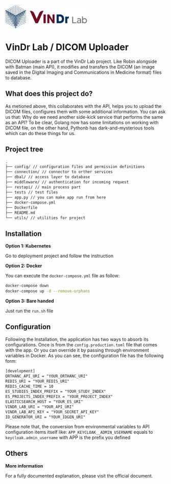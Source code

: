 <img src="./LogoVinDrLab.png" width="256"/>

# VinDr Lab / DICOM Uploader

DICOM Uploader is a part of the VinDr Lab project. Like Robin alongside with Batman (main API), it modifies and transfers the DICOM (an image saved in the Digital Imaging and Communications in Medicine format) files to database.

## What does this project do?

As metioned above, this collaborates with the API, helps you to upload the DICOM files, configures them with some additional information. You can ask us that: Why do we need another side-kick service that performs the same as an API? To be clear, Golang now has some limitations on working with DICOM file, on the other hand, Pythonb has dark-and-mysterious tools which can do these things for us.

## Project tree

```
.
├── config/ // configuration files and permission definitions
├── connection/ // connector to orther services
├── dbal/ // access layer to database
├── middleware/ // authentication for incoming request
├── restapi/ // main process part
├── tests // test files
├── app.py // you can make app run from here
├── docker-compose.yml
├── Dockerfile
├── README.md
└── utils/ // utilities for project
```

## Installation

**Option 1: Kubernetes**

Go to deployment project and follow the instruction

**Option 2: Docker**

You can execute the <code>docker-compose.yml</code> file as follow:

```bash
docker-compose down
docker-compose up -d --remove-orphans
```

**Option 3: Bare handed**

Just run the <code>run.sh</code> file

## Configuration

Following the Installation, the application has two ways to absorb its configurations. Once is from the <code>config.production.toml</code> file that comes with the app. Or you can override it by passing through environment variables in Docker.
As you can see, the configuration file has the following form:

```
[development]
ORTHANC_API_URI = "YOUR_ORTHANC_URI"
REDIS_URI = "YOUR_REDIS_URI"
REDIS_CACHE_TIME = 10
ES_STUDIES_INDEX_PREFIX = "YOUR_STUDY_INDEX"
ES_PROJECTS_INDEX_PREFIX = "YOUR_PROJECT_INDEX"
ELASTICSEARCH_HOST = "YOUR_ES_URI"
VINDR_LAB_URI = "YOUR_API_URI"
VINDR_LAB_API_KEY = "YOUR_SECRET_API_KEY"
ID_GENERATOR_URI = "YOUR_IDGEN_URI"
```

Please note that, the conversion from environmental variables to API configuration items itself like: <code>APP_KEYCLOAK\_\_ADMIN_USERNAME</code> equals to <code>keycloak.admin_username</code> with APP is the prefix you defined

## Others

**More information**

For a fully documented explanation, please visit the official document.
